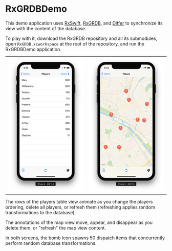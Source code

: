 RxGRDBDemo
==========

This demo application uses [RxSwift], [RxGRDB], and [Differ](https://github.com/tonyarnold/Differ) to synchronize its view with the content of the database.

To play with it, download the RxGRDB repository and all its submodules, open `RxGRDB.xcworkspace` at the root of the repository, and run the RxGRDBDemo application.

|         |         |
| :-----: | :-----: |
| ![Screen shot 1](Documentation/Screen1.png) | ![Screen shot 2](Documentation/Screen2.png) |

The rows of the players table view animate as you change the players ordering, delete all players, or refresh them (refreshing applies random transformations to the database)

The annotations of the map view move, appear, and disappear as you delete them, or "refresh" the map view content.

In both screens, the bomb icon spawns 50 dispatch items that concurrently perform random database transformations.

[Differ]: https://github.com/tonyarnold/Differ
[RxGRDB]: http://github.com/RxSwiftCommunity/RxGRDB
[RxSwift]: https://github.com/ReactiveX/RxSwift
